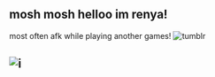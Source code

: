 ## mosh mosh helloo im renya!
most often afk while playing another games! ![tumblr](https://github.com/user-attachments/assets/c7845033-f4e2-4299-86fa-7cb1faf8eb51)
## ![i](https://github.com/user-attachments/assets/7602d0f3-daed-4cf2-9834-3a93b3e85d64)
